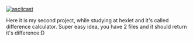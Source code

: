 [![asciicast](https://asciinema.org/a/4nwPZgxeBynyEDgWdZalW04sp.svg)](https://asciinema.org/a/4nwPZgxeBynyEDgWdZalW04sp)

Here it is my second project, while studying at hexlet and it's called difference calculator.
Super easy idea, you have 2 files and it should return it's difference:D
